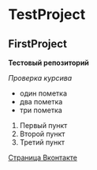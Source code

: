 # TestProject
## FirstProject

**Тестовый репозиторий**

*Проверка курсива*

* один пометка
* два пометка
* три пометка


1. Первый пункт
2. Второй пункт
3. Третий пункт

[Страница Вконтакте]((https://vk.com/kvalexis)https://vk.com/kvalexis)
